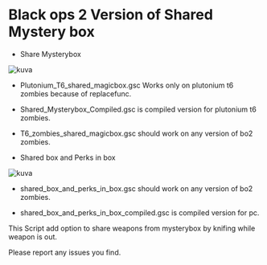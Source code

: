 # Black ops 2 Version of Shared Mystery box

* Share Mysterybox

![kuva](https://user-images.githubusercontent.com/77815199/167411162-cb828c87-9f27-4a4c-9800-ac7578e83f37.png)

- Plutonium_T6_shared_magicbox.gsc Works only on plutonium t6 zombies because of replacefunc.

- Shared_Mysterybox_Compiled.gsc is compiled version for plutonium t6 zombies.

- T6_zombies_shared_magicbox.gsc should work on any version of bo2 zombies.

* Shared box and Perks in box

![kuva](https://user-images.githubusercontent.com/77815199/167411290-6079623a-901d-4951-a21f-f33b853ae769.png)

- shared_box_and_perks_in_box.gsc should work on any version of bo2 zombies.

- shared_box_and_perks_in_box_compiled.gsc is compiled version for pc.

This Script add option to share weapons from mysterybox by knifing while weapon is out.

Please report any issues you find.
